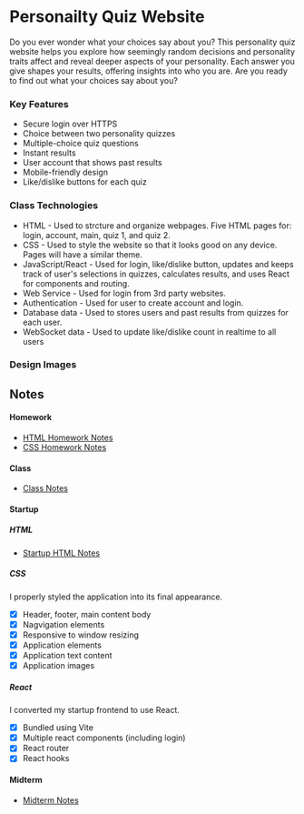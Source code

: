 # Personailty Quiz Website
Do you ever wonder what your choices say about you? This personality quiz website helps you explore how seemingly random decisions and personality traits affect and reveal deeper aspects of your personality. Each answer you give shapes your results, offering insights into who you are. Are you ready to find out what your choices say about you?
### Key Features
* Secure login over HTTPS
* Choice between two personality quizzes
* Multiple-choice quiz questions
* Instant results
* User account that shows past results
* Mobile-friendly design
* Like/dislike buttons for each quiz
### Class Technologies
* HTML - Used to strcture and organize webpages. Five HTML pages for: login, account, main, quiz 1, and quiz 2.
* CSS - Used to style the website so that it looks good on any device. Pages will have a similar theme.
* JavaScript/React - Used for login, like/dislike button, updates and keeps track of user's selections in quizzes, calculates results, and uses React for components and routing.
* Web Service - Used for login from 3rd party websites.
* Authentication - Used for user to create account and login.
* Database data - Used to stores users and past results from quizzes for each user.
* WebSocket data - Used to update like/dislike count in realtime to all users
### Design Images

## Notes
#### Homework
* [HTML Homework Notes](HTML_Homework_Notes.md)
* [CSS Homework Notes](CSS_Homework_Notes.md)
#### Class
* [Class Notes](Class_Notes.md)
#### Startup
##### HTML
* [Startup HTML Notes](Startup_HTML_Notes.md)
##### CSS
I properly styled the application into its final appearance.
- [x] Header, footer, main content body
- [x] Nagvigation elements
- [x] Responsive to window resizing
- [x] Application elements
- [x] Application text content
- [x] Application images
##### React
I converted my startup frontend to use React.
- [x] Bundled using Vite
- [x] Multiple react components (including login)
- [x] React router
- [x] React hooks
#### Midterm
* [Midterm Notes](Midterm_Notes.md)
